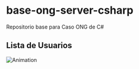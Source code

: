 # base-ong-server-csharp
Repositorio base para Caso ONG de C#

## Lista de Usuarios

![Animation](https://user-images.githubusercontent.com/58795417/155900200-09b7904c-ca6a-4b5c-8431-4b2849c39509.gif)
